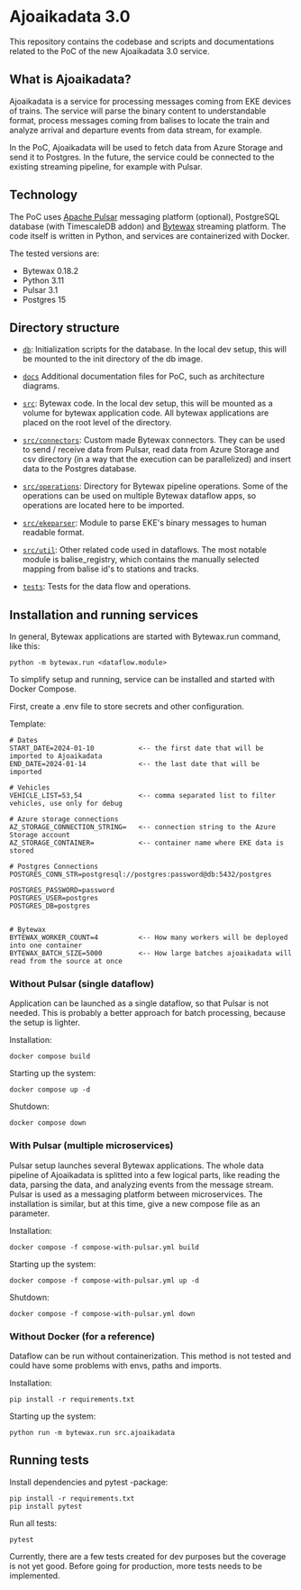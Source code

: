 # Ajoaikadata 3.0

This repository contains the codebase and scripts and documentations related to the PoC of the new Ajoaikadata 3.0 service.


## What is Ajoaikadata?

Ajoaikadata is a service for processing messages coming from EKE devices of trains. The service will parse the binary content to understandable format, process messages coming from balises to locate the train and analyze arrival and departure events from data stream, for example.

In the PoC, Ajoaikadata will be used to fetch data from Azure Storage and send it to Postgres. In the future, the service could be connected to the existing streaming pipeline, for example with Pulsar.

## Technology

The PoC uses [Apache Pulsar](https://pulsar.apache.org) messaging platform (optional), PostgreSQL database (with TimescaleDB addon) and [Bytewax](https://bytewax.io) streaming platform. The code itself is written in Python, and services are containerized with Docker.


The tested versions are:
- Bytewax 0.18.2
- Python 3.11
- Pulsar 3.1
- Postgres 15

## Directory structure

- [`db`](./db/): Initialization scripts for the database. In the local dev setup, this will be mounted to the init directory of the db image.
- [`docs`](./docs) Additional documentation files for PoC, such as architecture diagrams.

- [`src`](./src/): Bytewax code. In the local dev setup, this will be mounted as a volume for bytewax application code. All bytewax applications are placed on the root level of the directory.
- [`src/connectors`](./src/connectors): Custom made Bytewax connectors. They can be used to send / receive data from Pulsar, read data from Azure Storage and csv directory (in a way that the execution can be parallelized) and insert data to the Postgres database.
- [`src/operations`](./src/operations): Directory for Bytewax pipeline operations. Some of the operations can be used on multiple Bytewax dataflow apps, so operations are located here to be imported.


- [`src/ekeparser`](./src/ekeparser): Module to parse EKE's binary messages to human readable format.
- [`src/util`](./src/util): Other related code used in dataflows. The most notable module is balise_registry, which contains the manually selected mapping from balise id's to stations and tracks.

- [`tests`](./tests/): Tests for the data flow and operations.

## Installation and running services

In general, Bytewax applications are started with Bytewax.run command, like this:
```
python -m bytewax.run <dataflow.module>
```

To simplify setup and running, service can be installed and started with Docker Compose.

First, create a .env file to store secrets and other configuration.

Template:
```
# Dates
START_DATE=2024-01-10           <-- the first date that will be imported to Ajoaikadata
END_DATE=2024-01-14             <-- the last date that will be imported

# Vehicles
VEHICLE_LIST=53,54              <-- comma separated list to filter vehicles, use only for debug

# Azure storage connections
AZ_STORAGE_CONNECTION_STRING=   <-- connection string to the Azure Storage account
AZ_STORAGE_CONTAINER=           <-- container name where EKE data is stored

# Postgres Connections
POSTGRES_CONN_STR=postgresql://postgres:password@db:5432/postgres

POSTGRES_PASSWORD=password      
POSTGRES_USER=postgres
POSTGRES_DB=postgres


# Bytewax
BYTEWAX_WORKER_COUNT=4          <-- How many workers will be deployed into one container
BYTEWAX_BATCH_SIZE=5000         <-- How large batches ajoaikadata will read from the source at once
```



### Without Pulsar (single dataflow)

Application can be launched as a single dataflow, so that Pulsar is not needed. This is probably a better approach for batch processing, because the setup is lighter.

Installation:
```
docker compose build
```

Starting up the system:
```
docker compose up -d
```

Shutdown:
```
docker compose down
```


### With Pulsar (multiple microservices)

Pulsar setup launches several Bytewax applications. The whole data pipeline of Ajoaikadata is splitted into a few logical parts, like reading the data, parsing the data, and analyzing events from the message stream. Pulsar is used as a messaging platform between microservices. The installation is similar, but at this time, give a new compose file as an parameter.


Installation:
```
docker compose -f compose-with-pulsar.yml build
```

Starting up the system:
```
docker compose -f compose-with-pulsar.yml up -d
```

Shutdown:
```
docker compose -f compose-with-pulsar.yml down
```


### Without Docker (for a reference)

Dataflow can be run without containerization. This method is not tested and could have some problems with envs, paths and imports.


Installation:
```
pip install -r requirements.txt
```

Starting up the system:
```
python run -m bytewax.run src.ajoaikadata
```

## Running tests

Install dependencies and pytest -package:
```
pip install -r requirements.txt
pip install pytest
```

Run all tests:
```
pytest
```

Currently, there are a few tests created for dev purposes but the coverage is not yet good. Before going for production, more tests needs to be implemented.
